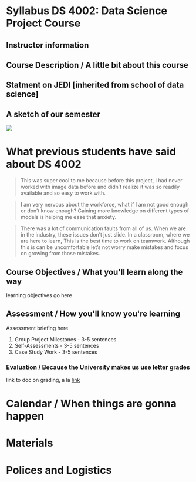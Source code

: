 # Syllabus DS 4002: Data Science Project Course

## Instructor information

## Course Description / A little bit about this course

## Statment on JEDI [inherited from school of data science]

## A sketch of our semester
![](https://github.com/UVADS/DS-4002/blob/fall-2023/banner-art-ds4002.png)

# What previous students have said about DS 4002
> This was super cool to me because before this project, I had never worked with image data before and didn’t realize it was so readily available and so easy to work with. 

> I am very nervous about the workforce, what if I am not good enough or don’t know enough? Gaining more knowledge on different types of models is helping me ease that anxiety.

> There was a lot of communication faults from all of us. When we are in the industry, these issues don’t just slide. In a classroom, where we are here to learn, This is the best time to work on teamwork. Although this is can be uncomfortable let’s not worry make mistakes and focus on growing from those mistakes.

## Course Objectives / What you'll learn along the way 
learning objectives go here

## Assessment / How you'll know you're learning
Assessment briefing here

1. Group Project Milestones - 3-5 sentences
2. Self-Assessments - 3-5 sentences
3. Case Study Work - 3-5 sentences

### Evaluation / Because the University makes us use letter grades 
link to doc on grading, a la [link](https://github.com/UVADS/DS-4002/blob/main/grading.md)

# Calendar / When things are gonna happen
# Materials
# Polices and Logistics


